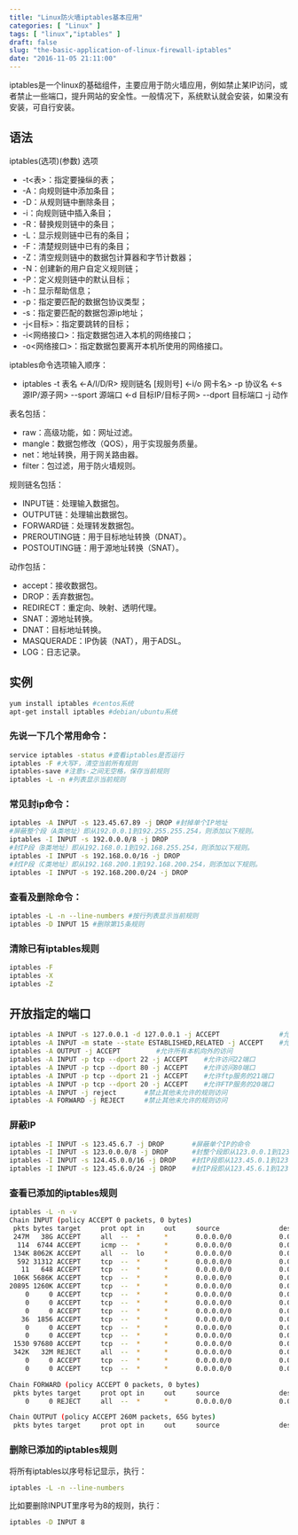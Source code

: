 ```yaml
---
title: "Linux防火墙iptables基本应用"
categories: [ "Linux" ]
tags: [ "linux","iptables" ]
draft: false
slug: "the-basic-application-of-linux-firewall-iptables"
date: "2016-11-05 21:11:00"
---
```


iptables是一个linux的基础组件，主要应用于防火墙应用，例如禁止某IP访问，或者禁止一些端口，提升网站的安全性。一般情况下，系统默认就会安装，如果没有安装，可自行安装。
## 语法
iptables(选项)(参数)
选项

 - -t<表>：指定要操纵的表；
 - -A：向规则链中添加条目；
 - -D：从规则链中删除条目；
 - -i：向规则链中插入条目；
 - -R：替换规则链中的条目；
 - -L：显示规则链中已有的条目；
 - -F：清楚规则链中已有的条目；
 - -Z：清空规则链中的数据包计算器和字节计数器；
 - -N：创建新的用户自定义规则链；
 - -P：定义规则链中的默认目标；
 - -h：显示帮助信息；
 - -p：指定要匹配的数据包协议类型；
 - -s：指定要匹配的数据包源ip地址；
 - -j<目标>：指定要跳转的目标；
 - -i<网络接口>：指定数据包进入本机的网络接口；
 - -o<网络接口>：指定数据包要离开本机所使用的网络接口。

iptables命令选项输入顺序：

 - iptables -t 表名 <-A/I/D/R> 规则链名 [规则号] <-i/o 网卡名> -p 协议名 <-s 源IP/源子网>
   --sport 源端口 <-d 目标IP/目标子网> --dport 目标端口 -j 动作

表名包括：

 - raw：高级功能，如：网址过滤。
 - mangle：数据包修改（QOS），用于实现服务质量。
 - net：地址转换，用于网关路由器。
 - filter：包过滤，用于防火墙规则。

规则链名包括：

 - INPUT链：处理输入数据包。
 - OUTPUT链：处理输出数据包。
 - FORWARD链：处理转发数据包。
 - PREROUTING链：用于目标地址转换（DNAT）。
 - POSTOUTING链：用于源地址转换（SNAT）。

动作包括：

 - accept：接收数据包。
 - DROP：丢弃数据包。
 - REDIRECT：重定向、映射、透明代理。
 - SNAT：源地址转换。
 - DNAT：目标地址转换。
 - MASQUERADE：IP伪装（NAT），用于ADSL。
 - LOG：日志记录。

## 实例

```bash
yum install iptables #centos系统
apt-get install iptables #debian/ubuntu系统
```
### 先说一下几个常用命令：
```bash
service iptables -status #查看iptables是否运行
iptables -F #大写F，清空当前所有规则
iptables-save #注意s-之间无空格，保存当前规则
iptables -L -n #列表显示当前规则
```
### 常见封ip命令：
```bash
iptables -A INPUT -s 123.45.67.89 -j DROP #封掉单个IP地址
#屏蔽整个段（A类地址）即从192.0.0.1到192.255.255.254，则添加以下规则。
iptables -I INPUT -s 192.0.0.0/8 -j DROP
#封IP段（B类地址）即从192.168.0.1到192.168.255.254，则添加以下规则。
iptables -I INPUT -s 192.168.0.0/16 -j DROP
#封IP段（C类地址）即从192.168.200.1到192.168.200.254，则添加以下规则。
iptables -I INPUT -s 192.168.200.0/24 -j DROP
```
### 查看及删除命令：
```bash
iptables -L -n --line-numbers #按行列表显示当前规则
iptables -D INPUT 15 #删除第15条规则
```
### 清除已有iptables规则
```bash
iptables -F
iptables -X
iptables -Z
```
## 开放指定的端口
```bash
iptables -A INPUT -s 127.0.0.1 -d 127.0.0.1 -j ACCEPT               #允许本地回环接口(即运行本机访问本机)
iptables -A INPUT -m state --state ESTABLISHED,RELATED -j ACCEPT    #允许已建立的或相关连的通行
iptables -A OUTPUT -j ACCEPT         #允许所有本机向外的访问
iptables -A INPUT -p tcp --dport 22 -j ACCEPT    #允许访问22端口
iptables -A INPUT -p tcp --dport 80 -j ACCEPT    #允许访问80端口
iptables -A INPUT -p tcp --dport 21 -j ACCEPT    #允许ftp服务的21端口
iptables -A INPUT -p tcp --dport 20 -j ACCEPT    #允许FTP服务的20端口
iptables -A INPUT -j reject       #禁止其他未允许的规则访问
iptables -A FORWARD -j REJECT     #禁止其他未允许的规则访问
```
### 屏蔽IP
```bash
iptables -I INPUT -s 123.45.6.7 -j DROP       #屏蔽单个IP的命令
iptables -I INPUT -s 123.0.0.0/8 -j DROP      #封整个段即从123.0.0.1到123.255.255.254的命令
iptables -I INPUT -s 124.45.0.0/16 -j DROP    #封IP段即从123.45.0.1到123.45.255.254的命令
iptables -I INPUT -s 123.45.6.0/24 -j DROP    #封IP段即从123.45.6.1到123.45.6.254的命令是
```
### 查看已添加的iptables规则
```bash
iptables -L -n -v
Chain INPUT (policy ACCEPT 0 packets, 0 bytes)
 pkts bytes target     prot opt in     out     source               destination         
 247M   38G ACCEPT     all  --  *      *       0.0.0.0/0            0.0.0.0/0           state RELATED,ESTABLISHED 
  114  6744 ACCEPT     icmp --  *      *       0.0.0.0/0            0.0.0.0/0           
 134K 8062K ACCEPT     all  --  lo     *       0.0.0.0/0            0.0.0.0/0           
  592 31312 ACCEPT     tcp  --  *      *       0.0.0.0/0            0.0.0.0/0           state NEW tcp dpt:22 
   11   648 ACCEPT     tcp  --  *      *       0.0.0.0/0            0.0.0.0/0           state NEW tcp dpt:80 
 106K 5686K ACCEPT     tcp  --  *      *       0.0.0.0/0            0.0.0.0/0           state NEW tcp dpt:3306 
20895 1260K ACCEPT     tcp  --  *      *       0.0.0.0/0            0.0.0.0/0           state NEW tcp dpt:9090 
    0     0 ACCEPT     tcp  --  *      *       0.0.0.0/0            0.0.0.0/0           state NEW tcp dpt:9092 
    0     0 ACCEPT     tcp  --  *      *       0.0.0.0/0            0.0.0.0/0           state NEW tcp dpt:9099 
    0     0 ACCEPT     tcp  --  *      *       0.0.0.0/0            0.0.0.0/0           state NEW tcp dpt:9095 
   36  1856 ACCEPT     tcp  --  *      *       0.0.0.0/0            0.0.0.0/0           state NEW tcp dpt:6379 
    0     0 ACCEPT     tcp  --  *      *       0.0.0.0/0            0.0.0.0/0           state NEW tcp dpt:13001 
    0     0 ACCEPT     tcp  --  *      *       0.0.0.0/0            0.0.0.0/0           state NEW tcp dpt:11000 
 1530 97680 ACCEPT     tcp  --  *      *       0.0.0.0/0            0.0.0.0/0           state NEW tcp dpt:8189 
 342K   32M REJECT     all  --  *      *       0.0.0.0/0            0.0.0.0/0           reject-with icmp-host-prohibited 
    0     0 ACCEPT     tcp  --  *      *       0.0.0.0/0            0.0.0.0/0           tcp dpt:13001 
    0     0 ACCEPT     tcp  --  *      *       0.0.0.0/0            0.0.0.0/0           tcp dpt:11000 

Chain FORWARD (policy ACCEPT 0 packets, 0 bytes)
 pkts bytes target     prot opt in     out     source               destination         
    0     0 REJECT     all  --  *      *       0.0.0.0/0            0.0.0.0/0           reject-with icmp-host-prohibited 

Chain OUTPUT (policy ACCEPT 260M packets, 65G bytes)
 pkts bytes target     prot opt in     out     source               destination 
```
### 删除已添加的iptables规则

将所有iptables以序号标记显示，执行：
```bash
iptables -L -n --line-numbers
```
比如要删除INPUT里序号为8的规则，执行：
```bash
iptables -D INPUT 8
```